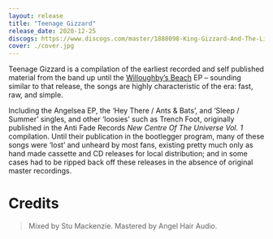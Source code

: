 ```yaml
---
layout: release
title: "Teenage Gizzard"
release_date: 2020-12-25
discogs: https://www.discogs.com/master/1888098-King-Gizzard-And-The-Lizard-Wizard-Teenage-Gizzard 
cover: ./cover.jpg
---
```


Teenage Gizzard is a compilation of the earliest recorded and self published material from the band up until the [Willoughby’s Beach](../willoughbys-beach) EP – sounding similar to that release, the songs are highly characteristic of the era: fast, raw, and simple.

Including the Angelsea EP, the ‘Hey There / Ants & Bats’, and ‘Sleep / Summer’ singles, and other ‘loosies’ such as Trench Foot, originally published in the Anti Fade Records _New Centre Of The Universe Vol. 1_ compilation. Until their publication in the bootlegger program, many of these songs were ‘lost’ and unheard by most fans, existing pretty much only as hand made cassette and CD releases for local distribution; and in some cases had to be ripped back off these releases in the absence of original master recordings.

# Credits

> Mixed by Stu Mackenzie. Mastered by Angel Hair Audio.  
